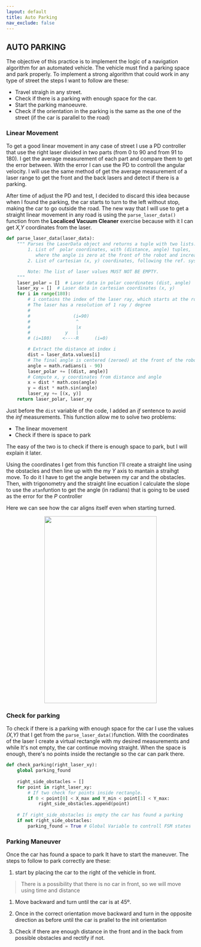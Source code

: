```yaml
---
layout: default
title: Auto Parking
nav_exclude: false
---
```


## AUTO PARKING

The objective of this practice is to implement the logic of a navigation algorithm for an automated vehicle. The vehicle must find a parking space and park properly.
To implement a strong algorithm that could work in any type of street the steps I want to follow are these:

* Travel straigh in any street.
* Check if there is a parking with enough space for the car.
* Start the parking manoeuvre.
* Check if the orientation in the parking is the same as the one of the street (if the car is parallel to the road)

### Linear Movement

To get a good linear movement in any case of street I use a PD controller that use the right laser divided in two parts (from 0 to 90 and from 91 to 180). I get the average measurement of each part and compare them to get the error between. With the error I can use the PD to controll the angular velocity. I will use the same method of get the average measurement of a laser range to get the front and the back lasers and detect if there is a parking.

After time of adjust the PD and test, I decided to discard this idea because when I found the parking, the car starts to turn to the left without stop, making the car to go outside the road. The new way that I will use to get a straight linear movement in any road is using the `parse_laser_data()` function from the **Localiced Vacuum Cleaner** exercise because with it I can get *X,Y* coordinates from the laser.

```python
def parse_laser_data(laser_data):
    """ Parses the LaserData object and returns a tuple with two lists:
        1. List of  polar coordinates, with (distance, angle) tuples,
           where the angle is zero at the front of the robot and increases to the left.
        2. List of cartesian (x, y) coordinates, following the ref. system noted below.

        Note: The list of laser values MUST NOT BE EMPTY.
    """
    laser_polar = []  # Laser data in polar coordinates (dist, angle)
    laser_xy = []  # Laser data in cartesian coordinates (x, y)
    for i in range(180):
        # i contains the index of the laser ray, which starts at the robot's right
        # The laser has a resolution of 1 ray / degree
        #
        #                (i=90)
        #                 ^
        #                 |x
        #             y   |
        # (i=180)    <----R      (i=0)

        # Extract the distance at index i
        dist = laser_data.values[i]
        # The final angle is centered (zeroed) at the front of the robot.
        angle = math.radians(i - 90)
        laser_polar += [(dist, angle)]
        # Compute x, y coordinates from distance and angle
        x = dist * math.cos(angle)
        y = dist * math.sin(angle)
        laser_xy += [(x, y)]
    return laser_polar, laser_xy
```

Just before the `dist` variable of the code, I added an *if* sentence to avoid the *inf* measurements. This function allow me to solve two problems:

* The linear movement
* Check if there is space to park

The easy of the two is to check if there is enough space to park, but I will explain it later.

Using the coordinates I get from this function I'll create a straight line using the obstacles and then line up with the my *Y* axis to mantain a straihgt move. To do it I have to get the angle between my car and the obstacles. Then, with trigonometry and the straight line ecuation I calculate the slope to use the `atan`funtion to get the angle (in radians) that is going to be used as the error for the *P* controller

Here we can see how the car aligns itself even when starting turned.

<center>
    <img src="assets/img/alineacion.gif" width="300" height="500">
</center>

### Check for parking

To check if there is a parking with enough space for the car I use the values *(X,Y)* that I get from the `parse_laser_data()`function. With the coordinates of the laser I create a virtual rectangle with my desired measurements and while It's not empty, the car continue moving straight. When the space is enough, there's no points inside the rectangle so the car can park there.

```python
def check_parking(right_laser_xy):
    global parking_found
    
    right_side_obstacles = []
    for point in right_laser_xy:
        # If two check for points inside rectangle.
        if 0 < point[0] < X_max and Y_min < point[1] < Y_max:
            right_side_obstacles.append(point)
    
    # If right_side_obstacles is empty the car has found a parking
    if not right_side_obstacles:
        parking_found = True # Global Variable to controll FSM states
```

### Parking Maneuver

Once the car has found a space to park It have to start the maneuver. The steps to follow to park correctly are these:

1. start by placing the car to the right of the vehicle in front.

> There is a possibility that there is no car in front, so we will move using time and distance

1. Move backward and turn until the car is at 45º.

1. Once in the correct orientation move backward and turn in the opposite direction as before until the car is prallel to the init orientation

1. Check if there are enough distance in the front and in the back from possible obstacles and rectify if not.

